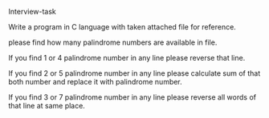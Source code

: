 
Interview-task



Write a program in C language with taken attached file for reference.

please find how many palindrome numbers are available in file.

If you find 1 or 4 palindrome number in any line please reverse that line.

If you find 2 or 5 palindrome number in any line please calculate sum of that both number and replace it with palindrome number.

If you find 3 or 7 palindrome number in any line please reverse all words of that line at same place.
